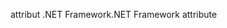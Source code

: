 <span data-ttu-id="4d5cd-101">attribut .NET Framework</span><span class="sxs-lookup"><span data-stu-id="4d5cd-101">.NET Framework attribute</span></span>